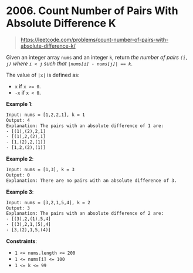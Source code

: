 # 2006. Count Number of Pairs With Absolute Difference K

> <https://leetcode.com/problems/count-number-of-pairs-with-absolute-difference-k/>

Given an integer array `nums` and an integer `k`, return *the number of pairs
`(i, j)` where `i < j` such that `|nums[i] - nums[j]| == k`*.

The value of `|x|` is defined as:

- `x` if `x >= 0`.
- `-x` if `x < 0`.

**Example 1**:

```txt
Input: nums = [1,2,2,1], k = 1
Output: 4
Explanation: The pairs with an absolute difference of 1 are:
- [(1),(2),2,1]
- [(1),2,(2),1]
- [1,(2),2,(1)]
- [1,2,(2),(1)]
```

**Example 2**:

```txt
Input: nums = [1,3], k = 3
Output: 0
Explanation: There are no pairs with an absolute difference of 3.
```

**Example 3**:

```txt
Input: nums = [3,2,1,5,4], k = 2
Output: 3
Explanation: The pairs with an absolute difference of 2 are:
- [(3),2,(1),5,4]
- [(3),2,1,(5),4]
- [3,(2),1,5,(4)]
```

**Constraints**:

- `1 <= nums.length <= 200`
- `1 <= nums[i] <= 100`
- `1 <= k <= 99`
